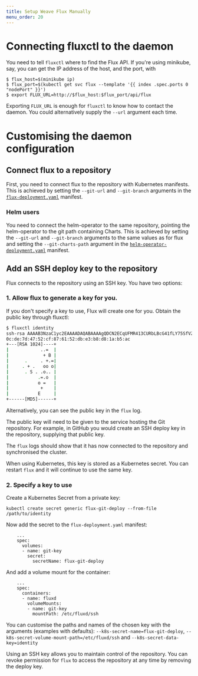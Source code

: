 ```yaml
---
title: Setup Weave Flux Manually
menu_order: 20
---
```


# Connecting fluxctl to the daemon

You need to tell `fluxctl` where to find the Flux API. If you're using
minikube, say, you can get the IP address of the host, and the port,
with

```
$ flux_host=$(minikube ip)
$ flux_port=$(kubectl get svc flux --template '{{ index .spec.ports 0 "nodePort" }}')
$ export FLUX_URL=http://$flux_host:$flux_port/api/flux
```

Exporting `FLUX_URL` is enough for `fluxctl` to know how to contact
the daemon. You could alternatively supply the `--url` argument each
time.

# Customising the daemon configuration

## Connect flux to a repository

First, you need to connect flux to the repository with Kubernetes
manifests. This is achieved by setting the `--git-url` and
`--git-branch` arguments in the
[`flux-deployment.yaml`](../../deploy/flux-deployment.yaml) manifest.

### Helm users

You need to connect the helm-operator to the same repository, pointing
the helm-operator to the git path containing Charts. This is achieved by
setting the `--git-url` and `--git-branch` arguments to the same values
as for flux and setting the `--git-charts-path` argument in the
[`helm-operator-deployment.yaml`](../../deploy-helm/helm-operator-deployment.yaml)
manifest.

## Add an SSH deploy key to the repository

Flux connects to the repository using an SSH key. You have two
options:

### 1. Allow flux to generate a key for you.

If you don't specify a key to use, Flux will create one for you. Obtain
the public key through fluxctl:

```sh
$ fluxctl identity
ssh-rsa AAAAB3NzaC1yc2EAAAADAQABAAAAgQDCN2ECqUFMR413CURbLBcG41fLY75SfVZCd3LCsJBClVlEcMk4lwXxA3X4jowpv2v4Jw2qqiWKJepBf2UweBLmbWYicHc6yboj5o297//+ov0qGt/uRuexMN7WUx6c93VFGV7Pjd60Yilb6GSF8B39iEVq7GQUC1OZRgQnKZWLSQ==
0c:de:7d:47:52:cf:87:61:52:db:e3:b8:d8:1a:b5:ac
+---[RSA 1024]----+
|            ..=  |
|             + B |
|      .     . +.=|
|     . + .   oo o|
|      . S . .o.. |
|           .=.o  |
|           o =   |
|            +    |
|           E     |
+------[MD5]------+
```

Alternatively, you can see the public key in the `flux` log.

The public key will need to be given to the service hosting the Git
repository. For example, in GitHub you would create an SSH deploy key
in the repository, supplying that public key.

The `flux` logs should show that it has now connected to the
repository and synchronised the cluster.

When using Kubernetes, this key is stored as a Kubernetes secret. You
can restart `flux` and it will continue to use the same key.

### 2. Specify a key to use

Create a Kubernetes Secret from a private key:

```
kubectl create secret generic flux-git-deploy --from-file /path/to/identity
```

Now add the secret to the `flux-deployment.yaml` manifest:

```
    ...
    spec:
      volumes:
      - name: git-key
        secret:
          secretName: flux-git-deploy
```

And add a volume mount for the container:

```
    ...
    spec:
      containers:
      - name: fluxd
        volumeMounts:
        - name: git-key
          mountPath: /etc/fluxd/ssh
```

You can customise the paths and names of the chosen key with the
arguments (examples with defaults): `--k8s-secret-name=flux-git-deploy`,
`--k8s-secret-volume-mount-path=/etc/fluxd/ssh` and
`--k8s-secret-data-key=identity`

Using an SSH key allows you to maintain control of the repository. You
can revoke permission for `flux` to access the repository at any time
by removing the deploy key.
